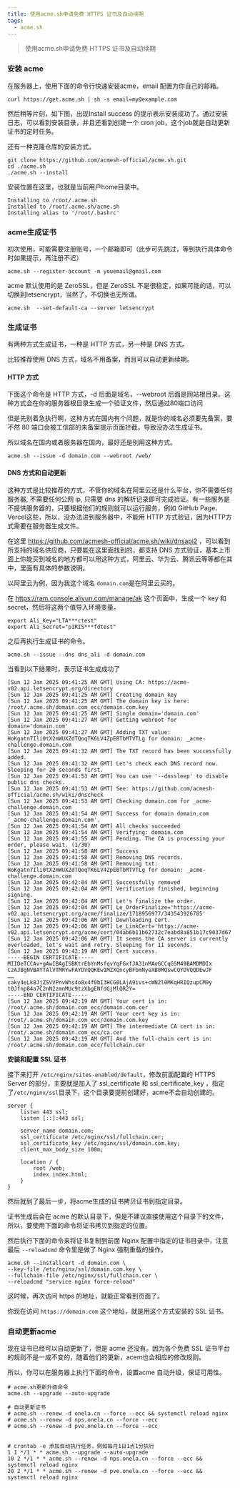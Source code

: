 ```yaml
---
title: 使用acme.sh申请免费 HTTPS 证书及自动续期
tags:
  - acme.sh
---
```

> 使用acme.sh申请免费 HTTPS 证书及自动续期



### **安装 acme**

在服务器上，使用下面的命令行快速安装acme，email 配置为你自己的邮箱。

```shell
curl https://get.acme.sh | sh -s email=my@example.com
```

然后稍等片刻，如下图，出现Install success 的提示表示安装成功了。通过安装日志，可以看到安装目录，并且还看到创建一个 cron job，这个job就是自动更新证书的定时任务。

还有一种克隆仓库的安装方式。

```shell
git clone https://github.com/acmesh-official/acme.sh.git
cd ./acme.sh
./acme.sh --install
```

安装位置在这里，也就是当前用户home目录中。

```shell
Installing to /root/.acme.sh
Installed to /root/.acme.sh/acme.sh
Installing alias to '/root/.bashrc'
```

### **acme生成证书**

初次使用，可能需要注册账号，一个邮箱即可（此步可先跳过，等到执行具体命令时如果提示，再注册不迟）

```shell
acme.sh --register-account -m youemail@gmail.com
```

acme 默认使用的是 ZeroSSL，但是 ZeroSSL 不是很稳定，如果可能的话，可以切换到letsencrypt，当然了，不切换也无所谓。

```shell
acme.sh  --set-default-ca --server letsencrypt
```

### **生成证书**

有两种方式生成证书，一种是 HTTP 方式，另一种是 DNS 方式。

比较推荐使用 DNS 方式，域名不用备案，而且可以自动更新续期。

#### **HTTP 方式**

下面这个命令是 HTTP 方式，-d 后面是域名，--webroot 后面是网站根目录。这种方式会在你的服务器根目录生成一个验证文件，然后通过80端口访问

但是先别着急执行啊，这种方式在国内有个问题，就是你的域名必须要先备案，要不然 80 端口会被工信部的未备案提示页面拦截，导致没办法生成证书。

所以域名在国内或者服务器在国内，最好还是别用这种方式。

```shell
acme.sh --issue -d domain.com --webroot /web/
```

#### **DNS 方式和自动更新**

这种方式是比较推荐的方式，不管你的域名在阿里云还是什么平台，你不需要任何服务器, 不需要任何公网 ip, 只需要 dns 的解析记录即可完成验证。有一些服务是不提供服务器的，只要根据他们的规则就可以运行服务，例如 GitHub Page、Vercel这些，所以，没办法进到服务器中，不能用 HTTP 方式验证，因为HTTP方式需要在服务器生成文件。

在这里 https://github.com/acmesh-official/acme.sh/wiki/dnsapi2 ，可以看到所支持的域名供应商，只要能在这里面找到的，都支持 DNS 方式验证，基本上市面上你能买到域名的地方都可以用这种方式，阿里云、华为云、腾讯云等等都在其中，里面有具体的参数说明。

以阿里云为例，因为我这个域名 `domain.com`是在阿里云买的。

在 https://ram.console.aliyun.com/manage/ak 这个页面中，生成一个 key 和 secret，然后将这两个值导入环境变量。

```shell
export Ali_Key="LTA***ctest"
export Ali_Secret="pIRIS***fdtest"
```

之后再执行生成证书的命令。

```shell
acme.sh --issue --dns dns_ali -d domain.com
```

当看到以下结果时，表示证书生成成功了

~~~shell
[Sun 12 Jan 2025 09:41:25 AM GMT] Using CA: https://acme-v02.api.letsencrypt.org/directory
[Sun 12 Jan 2025 09:41:25 AM GMT] Creating domain key
[Sun 12 Jan 2025 09:41:25 AM GMT] The domain key is here: /root/.acme.sh/domain.com_ecc/domain.com.key
[Sun 12 Jan 2025 09:41:25 AM GMT] Single domain='domain.com'
[Sun 12 Jan 2025 09:41:27 AM GMT] Getting webroot for domain='domain.com'
[Sun 12 Jan 2025 09:41:27 AM GMT] Adding TXT value: HoKgatn7Ili0tX2mWUXZdTQoqTK6LV4ZpEBTbMTVTLg for domain: _acme-challenge.domain.com
[Sun 12 Jan 2025 09:41:32 AM GMT] The TXT record has been successfully added.
[Sun 12 Jan 2025 09:41:32 AM GMT] Let's check each DNS record now. Sleeping for 20 seconds first.
[Sun 12 Jan 2025 09:41:53 AM GMT] You can use '--dnssleep' to disable public dns checks.
[Sun 12 Jan 2025 09:41:53 AM GMT] See: https://github.com/acmesh-official/acme.sh/wiki/dnscheck
[Sun 12 Jan 2025 09:41:53 AM GMT] Checking domain.com for _acme-challenge.domain.com
[Sun 12 Jan 2025 09:41:54 AM GMT] Success for domain domain.com '_acme-challenge.domain.com'.
[Sun 12 Jan 2025 09:41:54 AM GMT] All checks succeeded
[Sun 12 Jan 2025 09:41:54 AM GMT] Verifying: domain.com
[Sun 12 Jan 2025 09:41:55 AM GMT] Pending. The CA is processing your order, please wait. (1/30)
[Sun 12 Jan 2025 09:41:58 AM GMT] Success
[Sun 12 Jan 2025 09:41:58 AM GMT] Removing DNS records.
[Sun 12 Jan 2025 09:41:58 AM GMT] Removing txt: HoKgatn7Ili0tX2mWUXZdTQoqTK6LV4ZpEBTbMTVTLg for domain: _acme-challenge.domain.com
[Sun 12 Jan 2025 09:42:04 AM GMT] Successfully removed
[Sun 12 Jan 2025 09:42:04 AM GMT] Verification finished, beginning signing.
[Sun 12 Jan 2025 09:42:04 AM GMT] Let's finalize the order.
[Sun 12 Jan 2025 09:42:04 AM GMT] Le_OrderFinalize='https://acme-v02.api.letsencrypt.org/acme/finalize/1718956977/343543926785'
[Sun 12 Jan 2025 09:42:06 AM GMT] Downloading cert.
[Sun 12 Jan 2025 09:42:06 AM GMT] Le_LinkCert='https://acme-v02.api.letsencrypt.org/acme/cert/04ab6b11b62732c7eabd8a851b17c9037d67'
[Sun 12 Jan 2025 09:42:06 AM GMT] It seems the CA server is currently overloaded, let's wait and retry. Sleeping for 11 seconds.
[Sun 12 Jan 2025 09:42:19 AM GMT] Cert success.
-----BEGIN CERTIFICATE-----
MIIDeTCCAv+gAwIBAgISBKtrEbYnMsfqvYqFGxfJA31nMAoGCCqGSM49BAMDMDIx
CzAJBgNVBAYTAlVTMRYwFAYDVQQKEw1MZXQncyBFbmNyeXB0MQswCQYDVQQDEwJF
……
caky4eLk8JjZSVVPnvWhs4o8x4f0bI3HCG0LAjA9ivs+cWN2l0MKqHRIQzupCM9y
t0Jfnp84a7C2nN2zmnMUc9tzXbgENfdGjMlQR2Y=
-----END CERTIFICATE-----
[Sun 12 Jan 2025 09:42:19 AM GMT] Your cert is in: /root/.acme.sh/domain.com_ecc/domain.com.cer
[Sun 12 Jan 2025 09:42:19 AM GMT] Your cert key is in: /root/.acme.sh/domain.com_ecc/domain.com.key
[Sun 12 Jan 2025 09:42:19 AM GMT] The intermediate CA cert is in: /root/.acme.sh/domain.com_ecc/ca.cer
[Sun 12 Jan 2025 09:42:19 AM GMT] And the full-chain cert is in: /root/.acme.sh/domain.com_ecc/fullchain.cer
~~~



**安装和配置 SSL 证书**

接下来打开 `/etc/nginx/sites-enabled/default`，修改前面配置的 HTTPS Server 的部分，主要就是加入了 ssl_certificate 和 ssl_certificate_key ，指定了`/etc/nginx/ssl`目录下，这个目录要提前创建好，acme不会自动创建的。

```shell
server {
    listen 443 ssl;
    listen [::]:443 ssl;
    
    server_name domain.com;
    ssl_certificate /etc/nginx/ssl/fullchain.cer;
    ssl_certificate_key /etc/nginx/ssl/domain.com.key;
    client_max_body_size 100m;

    location / {
        root /web;
        index index.html;
    }
}
```

然后就到了最后一步，将acme生成的证书拷贝证书到指定目录。

证书生成后会在 acme 的默认目录下，但是不建议直接使用这个目录下的文件，所以，要使用下面的命令将证书拷贝到指定的位置。

然后执行下面的命令来将证书复制到前面 Nginx 配置中指定的证书目录中，注意最后 `--reloadcmd` 命令里是做了 Nginx 强制重载的操作。

```shell
acme.sh --installcert -d domain.com \
--key-file /etc/nginx/ssl/domain.com.key \
--fullchain-file /etc/nginx/ssl/fullchain.cer \
--reloadcmd "service nginx force-reload"
```

这时候，再次访问 https 的地址，就能正常看到页面了。

你现在访问 `https://domain.com` 这个地址，就是用这个方式安装的 SSL 证书。



### 自动更新acme

现在证书已经可以自动更新了，但是 acme 还没有。因为各个免费 SSL 证书平台的规则不是一成不变的，随着他们的更新，acem也会相应的修改规则。

所以，你可以在服务器上执行下面的命令，设置acme 自动升级，保证可用性。

```shell
# acme.sh更新升级命令
acme.sh --upgrade --auto-upgrade

# 自动更新证书
# acme.sh --renew -d onela.cn --force --ecc && systemctl reload nginx
# acme.sh --renew -d nps.onela.cn --force --ecc
# acme.sh --renew -d pve.onela.cn --force --ecc


# crontab -e 添加自动执行任务，例如每月1日1点1分执行
1 1 */1 * * acme.sh --upgrade --auto-upgrade
10 2 */1 * * acme.sh --renew -d nps.onela.cn --force --ecc && systemctl reload nginx
20 2 */1 * * acme.sh --renew -d pve.onela.cn --force --ecc && systemctl reload nginx
```
